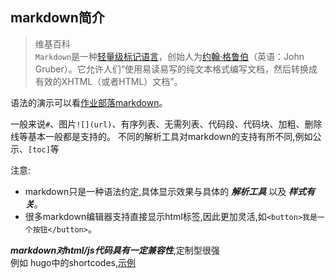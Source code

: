 ## markdown简介
>维基百科   
`Markdown`是一种[轻量级标记语言](https://zh.wikipedia.org/wiki/轻量级标记语言)，创始人为[约翰·格鲁伯](https://zh.wikipedia.org/wiki/約翰·格魯伯)（英语：John Gruber）。它允许人们“使用易读易写的纯文本格式编写文档，然后转换成有效的XHTML（或者HTML）文档”。

语法的演示可以看[作业部落markdown](https://www.zybuluo.com/mdeditor)。

一般来说`#`、图片`![](url)`、有序列表、无需列表、代码段、代码块、加粗、删除线等基本一般都是支持的。 不同的解析工具对markdown的支持有所不同,例如公示、`[toc]`等

注意:

- markdown只是一种语法约定,具体显示效果与具体的 ***解析工具*** 以及  ***样式有关***。
- 很多markdown编辑器支持直接显示html标签,因此更加灵活,如`<button>我是一个按钮</button>`。

***markdown对html/js代码具有一定兼容性***,定制型很强   
例如 hugo中的shortcodes,[示例](https://www.tyrad.cc/wiki/%E6%9D%82%E8%AE%B0/markdown-review/#uml)